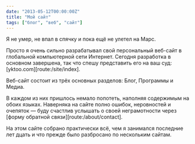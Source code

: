 ```yaml
---
date: "2013-05-12T00:00:00Z"
title: "Мой сайт"
tags: ["блог", "веб", "сайт"]
---
```


Я не умер, не впал в спячку и пока ещё не улетел на Марс.

Просто я очень сильно разрабатывал свой персональный веб-сайт в глобальной компьютерной сети Интернет. Сегодня разработка в основном завершена, так что спешу представить его на ваш суд: [yktoo.com][route:/site/index].

Веб-сайт состоит из трёх основных разделов: Блог, Программы и Медиа.

В каждом из них пришлось немало попотеть, наполняя содержимым на обоих языках. Наверняка на сайте полно ошибок, неровностей и очепяток — буду счастлив услышать о своей неграмотности через [форму обратной связи][route:/about/contact].

На этом сайте собрано практически всё, чем я занимался последние лет дцать и что прежде было разбросано по нескольким сайтам.
